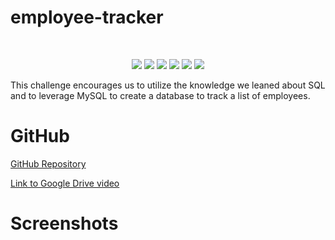 # employee-tracker

</br>
  <p align="center">
    <img src="https://img.shields.io/github/languages/count/Gareth-Kwan/
employee-tracker?style=for-the-badge"  />
    <img src="https://img.shields.io/github/languages/top/Gareth-Kwan/
employee-tracker?style=for-the-badge"  />
    <img src="https://img.shields.io/github/repo-size/Gareth-Kwan/
employee-tracker?style=for-the-badge"  />   
    <img src="https://img.shields.io/tokei/lines/github/Gareth0201/
employee-tracker?style=for-the-badge"  />
    <img src="https://img.shields.io/github/package-json/dependency-version/Gareth0201/employee-tracker/inquirer?style=for-the-badge"/>
    <img src="https://img.shields.io/github/last-commit/Gareth-Kwan/
employee-tracker?style=for-the-badge" />  
        
  </p>

This challenge encourages us to utilize the knowledge we leaned about SQL and to leverage MySQL to create a database to track a list of employees.

# GitHub

[GitHub Repository](https://github.com/Gareth-Kwan/employee-tracker)

[Link to Google Drive video](https://drive.google.com/file/d/1fxCjX3yR7ZYaxacXwyr3F2sHwVAcWdoF/view/)

# Screenshots

<!-- Dashboard
![Screenshot 2022-11-15 233958](https://user-images.githubusercontent.com/108771904/202085578-0492cd84-7c02-4eed-b76e-1b22c7ff8f30.jpg)

Notes Page
![Screenshot 2022-11-15 233940](https://user-images.githubusercontent.com/108771904/202085607-88dcec9c-7da8-4ee0-bdbc-7b4beda3c3c2.jpg) -->
